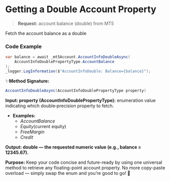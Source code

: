 # Getting a Double Account Property

> **Request:** account balance (double) from MT5

 Fetch the account balance as a double

### Code Example

```csharp
var balance = await _mt5Account.AccountInfoDoubleAsync(
    AccountInfoDoublePropertyType.AccountBalance
);
_logger.LogInformation($"AccountInfoDouble: Balance={balance}");
```

✨**Method Signature:** 
```csharp
AccountInfoDoubleAsync(AccountInfoDoublePropertyType property)
```

 **Input: property (AccountInfoDoublePropertyType):** enumeration value indicating which double‐precision property to fetch.

* **Examples:** 
    * _AccountBalance_
    * _Equity_(current equity)
    *  _FreeMargin_
    *   _Credit_

 **Output: double — the requested numeric value (e.g., balance = 12345.67).**

**Purpose:** Keep your code concise and future-ready by using one universal method to retrieve any floating-point account property. No more copy-paste overload — simply swap the enum and you’re good to go! 🚀
